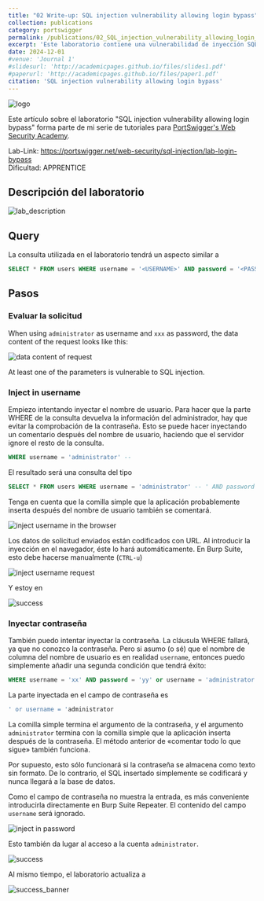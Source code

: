 ```yaml
---
title: "02 Write-up: SQL injection vulnerability allowing login bypass"
collection: publications
category: portswigger
permalink: /publications/02_SQL_injection_vulnerability_allowing_login_bypass.md
excerpt: 'Este laboratorio contiene una vulnerabilidad de inyección SQL en la función de inicio de sesión. Para resolver el laboratorio, realizamos un ataque de inyección SQL que elude la autenticación y nos permite iniciar sesión en la aplicación como usuario administrador.'
date: 2024-12-01
#venue: 'Journal 1'
#slidesurl: 'http://academicpages.github.io/files/slides1.pdf'
#paperurl: 'http://academicpages.github.io/files/paper1.pdf'
citation: 'SQL injection vulnerability allowing login bypass'
---
```


![logo]({{site.url}}/images/SQLi/sqli-2/logo.png)

Este artículo sobre el laboratorio "SQL injection vulnerability allowing login bypass" forma parte de mi serie de tutoriales para [PortSwigger's Web Security Academy](https://portswigger.net/web-security).

Lab-Link: <https://portswigger.net/web-security/sql-injection/lab-login-bypass>  
Dificultad: APPRENTICE  

## Descripción del laboratorio

![lab_description]({{site.url}}/images/SQLi/sqli-2/lab_description.png)

## Query

La consulta utilizada en el laboratorio tendrá un aspecto similar a

```sql
SELECT * FROM users WHERE username = '<USERNAME>' AND password = '<PASSWORD>'
```

## Pasos

### Evaluar la solicitud

When using `administrator` as username and `xxx` as password, the data content of the request looks like this:

![data content of request]({{site.url}}/images/SQLi/sqli-2/query_string.png)

At least one of the parameters is vulnerable to SQL injection.

### Inject in username

Empiezo intentando inyectar el nombre de usuario. Para hacer que la parte WHERE de la consulta devuelva la información del administrador, hay que evitar la comprobación de la contraseña. Esto se puede hacer inyectando un comentario después del nombre de usuario, haciendo que el servidor ignore el resto de la consulta.

```sql
WHERE username = 'administrator' --
```

El resultado será una consulta del tipo

```sql
SELECT * FROM users WHERE username = 'administrator' -- ' AND password = '<PASSWORD>'
```

Tenga en cuenta que la comilla simple que la aplicación probablemente inserta después del nombre de usuario también se comentará.

![inject username in the browser]({{site.url}}/images/SQLi/sqli-2/inject_in_username_browser.png)

Los datos de solicitud enviados están codificados con URL. Al introducir la inyección en el navegador, éste lo hará automáticamente. En Burp Suite, esto debe hacerse manualmente (`CTRL-u`)

![inject username request]({{site.url}}/images/SQLi/sqli-2/request_data_username.png)

Y estoy en

![success]({{site.url}}/images/SQLi/sqli-2/success.png)

### Inyectar contraseña

También puedo intentar inyectar la contraseña. La cláusula WHERE fallará, ya que no conozco la contraseña. Pero si asumo (o sé) que el nombre de columna del nombre de usuario es en realidad `username`, entonces puedo simplemente añadir una segunda condición que tendrá éxito:

```sql
WHERE username = 'xx' AND password = 'yy' or username = 'administrator'
```

La parte inyectada en el campo de contraseña es

```sql
' or username = 'administrator
```

La comilla simple termina el argumento de la contraseña, y el argumento `administrator` termina con la comilla simple que la aplicación inserta después de la contraseña. El método anterior de «comentar todo lo que sigue» también funciona.

Por supuesto, esto sólo funcionará si la contraseña se almacena como texto sin formato. De lo contrario, el SQL insertado simplemente se codificará y nunca llegará a la base de datos.

Como el campo de contraseña no muestra la entrada, es más conveniente introducirla directamente en Burp Suite Repeater. El contenido del campo `username` será ignorado.

![inject in password]({{site.url}}/images/SQLi/sqli-2/inject_in_password.png)

Esto también da lugar al acceso a la cuenta `administrator`.

![success]({{site.url}}/images/SQLi/sqli-2/success.png)

Al mismo tiempo, el laboratorio actualiza a

![success_banner]({{site.url}}/images/SQLi/sqli-2/success_banner.png)